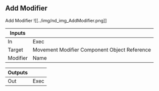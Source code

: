 ## Add Modifier
Add Modifier
![[../img/nd_img_AddModifier.png]]

|Inputs||
|--|--|
| In | Exec |
| Target | Movement Modifier Component Object Reference |
| Modifier | Name |

|Outputs||
|--|--|
| Out | Exec |
